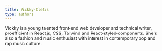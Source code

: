 ```yaml
---
title: Vickky-Cletus
type: authors
---
```

Vickky is a young talented front-end web developer and technical writer, proefficient in React.js, CSS, Tailwind and React-styled-components. She's also a fashion and music enthusiast with interest in contemporary pop and rap music culture.
